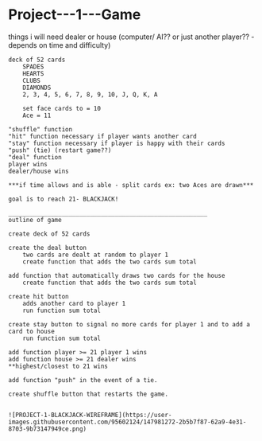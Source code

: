 ﻿# Project---1---Game

things i will need
    dealer or house (computer/ AI?? or just another player?? - depends on time and difficulty)
    
    deck of 52 cards
        SPADES
        HEARTS
        CLUBS
        DIAMONDS    
        2, 3, 4, 5, 6, 7, 8, 9, 10, J, Q, K, A

        set face cards to = 10
        Ace = 11 
    
    "shuffle" function
    "hit" function necessary if player wants another card
    "stay" function necessary if player is happy with their cards
    "push" (tie) (restart game??)
    "deal" function
    player wins
    dealer/house wins

    ***if time allows and is able - split cards ex: two Aces are drawn***

    goal is to reach 21- BLACKJACK!

    ________________________________________________________
    outline of game

    create deck of 52 cards

    create the deal button
        two cards are dealt at random to player 1
        create function that adds the two cards sum total

    add function that automatically draws two cards for the house
        create function that adds the two cards sum total
    
    create hit button 
        adds another card to player 1
        run function sum total

    create stay button to signal no more cards for player 1 and to add a card to house
        run function sum total

    add function player >= 21 player 1 wins
    add function house >= 21 dealer wins
    **highest/closest to 21 wins
    
    add function "push" in the event of a tie. 
    
    create shuffle button that restarts the game.
    
    
    ![PROJECT-1-BLACKJACK-WIREFRAME](https://user-images.githubusercontent.com/95602124/147981272-2b5b7f87-62a9-4e31-8703-9b73147949ce.png)
